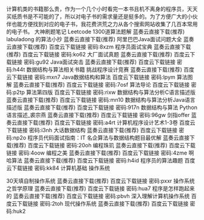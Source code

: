 计算机类的书籍那么贵，作为一个几个小时看完一本书且机不离身的程序员，天天买纸质书是不可能的了，所以对电子书的需求量还是挺多的。为了方便广大的小伙伴也能方便找到对应的电子书，我花费洪荒之力从各个搜索网站收集了几百本常用的电子书。
大神刷题笔记
Leetcode 1300道算法题解 蓝奏云直接下载(推荐)
labuladong 的算法小抄 蓝奏云直接下载(推荐)
阿里巴巴Java面试问题大全 蓝奏云直接下载(推荐) 百度云下载链接 密码:8xzm
程序员面试宝典 蓝奏云直接下载(推荐) 百度云下载链接 密码:ko62
大厂面试真题 蓝奏云直接下载(推荐) 百度云下载链接 密码:gu92
Java面试突击 蓝奏云直接下载(推荐) 百度云下载链接 密码:h44t
数据结构与算法相关书籍
挑战程序设计竞赛 蓝奏云直接下载(推荐) 百度云下载链接 密码:mxn7
Java数据结构和算法 百度云下载链接 密码:lpym
算法图解 蓝奏云直接下载(推荐) 百度云下载链接 密码:7osf
算法导论 百度云下载链接 密码:p2tp
算法第四版 百度云下载链接 密码:rixw
数据结构与算法分析C语言描述版 蓝奏云直接下载(推荐) 百度云下载链接 密码:mn10
数据结构与算法分析Java语言描述版 蓝奏云直接下载(推荐) 百度云下载链接 密码:917n
数据结构与算法 Python语言描述_裘宗燕 蓝奏云直接下载(推荐) 百度云下载链接 密码:96gw
剑指offer 蓝奏云直接下载(推荐) 百度云下载链接 密码:a4rt
计算机程序设计艺术1-3卷 百度云下载链接 密码:i3nh
大话数据结构 蓝奏云直接下载(推荐) 百度云下载链接 密码:np2o
程序员代码面试指南：IT 名企算法与数据结构题目最优解 蓝奏云直接下载(推荐) 百度云下载链接 密码:20oh
编程珠玑 蓝奏云直接下载(推荐) 百度云下载链接 密码:4oow
编程之美 蓝奏云直接下载(推荐) 百度云下载链接 密码:4zme
啊哈算法 蓝奏云直接下载(推荐) 百度云下载链接 密码:h4id
程序员的算法趣题 百度云下载链接 密码:kk84
计算机基础
操作系统

30天填自制操作系统 蓝奏云直接下载(推荐) 百度云下载链接 密码:pxxr
操作系统之哲学原理 蓝奏云直接下载(推荐) 百度云下载链接 密码:hua7
程序是怎样跑起来的 蓝奏云直接下载(推荐) 百度云下载链接 密码:pbvh
深入理解计算机操作系统 百度云下载链接 密码:2toh
现代操作系统 蓝奏云直接下载(推荐) 百度云下载链接 密码:huk2
